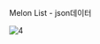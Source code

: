 Melon List  - json데이터


![4](https://github.com/user-attachments/assets/c25e8165-92be-49cd-8bd5-dca471b242fc)



